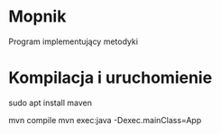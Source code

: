 # Mopnik
Program implementujący metodyki

# Kompilacja i uruchomienie
sudo apt install maven

mvn compile
mvn exec:java -Dexec.mainClass=App
